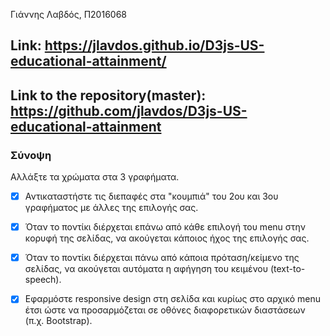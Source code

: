 Γιάννης Λαβδός, Π2016068
## Link: https://jlavdos.github.io/D3js-US-educational-attainment/
## Link to the repository(master): https://github.com/jlavdos/D3js-US-educational-attainment
  
### Σύνοψη


 Αλλάξτε τα χρώματα στα 3 γραφήματα.
  - [X] Αντικαταστήστε τις διεπαφές στα "κουμπιά" του 2ου και 3ου γραφήματος με άλλες της επιλογής σας.
  - [X] Όταν το ποντίκι διέρχεται επάνω από κάθε επιλογή του menu στην κορυφή της σελίδας, να ακούγεται κάποιος ήχος της επιλογής σας.
  - [X] Όταν το ποντίκι διέρχεται πάνω από κάποια πρόταση/κείμενο της σελίδας, να ακούγεται αυτόματα η αφήγηση του κειμένου (text-to-speech).
  - [X] Εφαρμόστε responsive design στη σελίδα και κυρίως στο αρχικό menu έτσι ώστε να προσαρμόζεται σε οθόνες διαφορετικών διαστάσεων (π.χ. Bootstrap).


